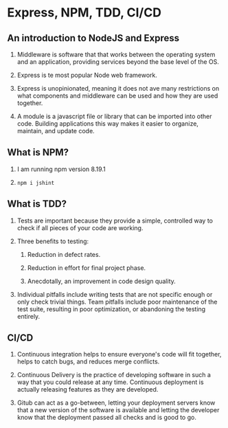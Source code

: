 # Express, NPM, TDD, CI/CD

## An introduction to NodeJS and Express

1. Middleware is software that that works between the operating system and an application, providing services beyond the base level of the OS.

2. Express is te most popular Node web framework.

3. Express is unopinionated, meaning it does not ave many restrictions on what components and middleware can be used and how they are used together.

4. A module is a javascript file or library that can be imported into other code. Building applications this way makes it easier to organize, maintain, and update code.

## What is NPM?

1. I am running npm version 8.19.1

2. `npm i jshint`

## What is TDD?

1. Tests are important because they provide a simple, controlled way to check if all pieces of your code are working.

2. Three benefits to testing:

    1. Reduction in defect rates.

    2. Reduction in effort for final project phase.

    3. Anecdotally, an improvement in code design quality.

3. Individual pitfalls include writing tests that are not specific enough or only check trivial things. Team pitfalls include poor maintenance of the test suite, resulting in poor optimization, or abandoning the testing entirely.

## CI/CD

1. Continuous integration helps to ensure everyone's code will fit together, helps to catch bugs, and reduces merge conflicts.

2. Continuous Delivery is the practice of developing software in such a way that you could release at any time. Continuous deployment is actually releasing features as they are developed.

3. Gitub can act as a go-between, letting your deployment servers know that a new version of the software is available and letting the developer know that the deployment passed all checks and is good to go.
